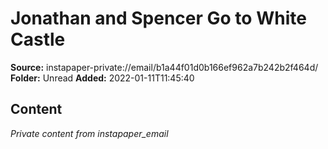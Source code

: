 # Jonathan and Spencer Go to White Castle

**Source:** instapaper-private://email/b1a44f01d0b166ef962a7b242b2f464d/
**Folder:** Unread
**Added:** 2022-01-11T11:45:40




## Content
*Private content from instapaper_email*
